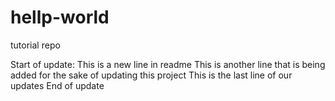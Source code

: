 # hellp-world
tutorial repo

Start of update:
This is a new line in readme
This is another line that is being added for the sake of updating this project
This is the last line of our updates
End of update
